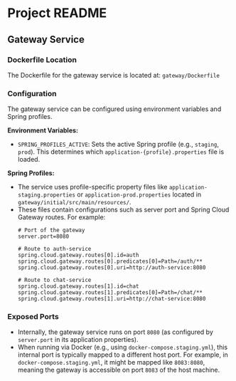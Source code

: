 # Project README

## Gateway Service

### Dockerfile Location
The Dockerfile for the gateway service is located at: `gateway/Dockerfile`

### Configuration
The gateway service can be configured using environment variables and Spring profiles.

**Environment Variables:**
*   `SPRING_PROFILES_ACTIVE`: Sets the active Spring profile (e.g., `staging`, `prod`). This determines which `application-{profile}.properties` file is loaded.

**Spring Profiles:**
*   The service uses profile-specific property files like `application-staging.properties` or `application-prod.properties` located in `gateway/initial/src/main/resources/`.
*   These files contain configurations such as server port and Spring Cloud Gateway routes. For example:
    ```properties
    # Port of the gateway
    server.port=8080

    # Route to auth-service
    spring.cloud.gateway.routes[0].id=auth
    spring.cloud.gateway.routes[0].predicates[0]=Path=/auth/**
    spring.cloud.gateway.routes[0].uri=http://auth-service:8080

    # Route to chat-service
    spring.cloud.gateway.routes[1].id=chat
    spring.cloud.gateway.routes[1].predicates[0]=Path=/chat/**
    spring.cloud.gateway.routes[1].uri=http://chat-service:8080
    ```

### Exposed Ports
*   Internally, the gateway service runs on port `8080` (as configured by `server.port` in its application properties).
*   When running via Docker (e.g., using `docker-compose.staging.yml`), this internal port is typically mapped to a different host port. For example, in `docker-compose.staging.yml`, it might be mapped like `8083:8080`, meaning the gateway is accessible on port `8083` of the host machine.
